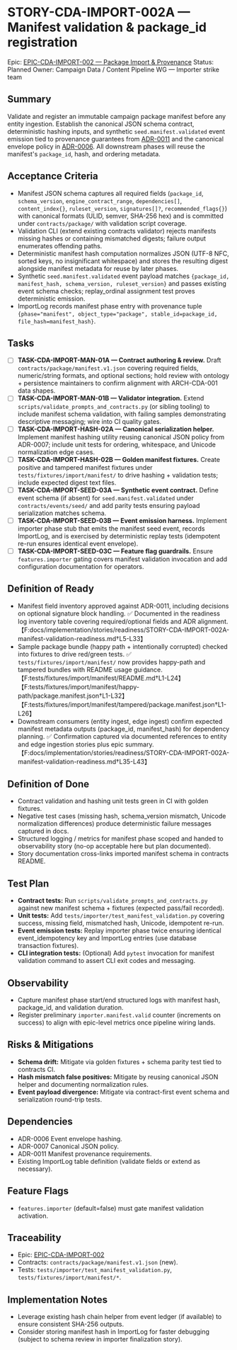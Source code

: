# STORY-CDA-IMPORT-002A — Manifest validation & package_id registration

Epic: [EPIC-CDA-IMPORT-002 — Package Import & Provenance](/docs/implementation/epics/EPIC-CDA-IMPORT-002-package-import-and-provenance.md)
Status: Planned
Owner: Campaign Data / Content Pipeline WG — Importer strike team

## Summary
Validate and register an immutable campaign package manifest before any entity ingestion. Establish the canonical JSON schema contract, deterministic hashing inputs, and synthetic `seed.manifest.validated` event emission tied to provenance guarantees from [ADR-0011](../../adr/ADR-0011-package-import-provenance.md) and the canonical envelope policy in [ADR-0006](../../adr/ADR-0006-event-envelope-and-hash-chain.md). All downstream phases will reuse the manifest's `package_id`, hash, and ordering metadata.

## Acceptance Criteria
- Manifest JSON schema captures all required fields (`package_id`, `schema_version`, `engine_contract_range`, `dependencies[]`, `content_index{}`, `ruleset_version`, `signatures[]?`, `recommended_flags{}`) with canonical formats (ULID, semver, SHA-256 hex) and is committed under `contracts/package/` with validation script coverage.
- Validation CLI (extend existing contracts validator) rejects manifests missing hashes or containing mismatched digests; failure output enumerates offending paths.
- Deterministic manifest hash computation normalizes JSON (UTF-8 NFC, sorted keys, no insignificant whitespace) and stores the resulting digest alongside manifest metadata for reuse by later phases.
- Synthetic `seed.manifest.validated` event payload matches `{package_id, manifest_hash, schema_version, ruleset_version}` and passes existing event schema checks; replay_ordinal assignment test proves deterministic emission.
- ImportLog records manifest phase entry with provenance tuple `{phase="manifest", object_type="package", stable_id=package_id, file_hash=manifest_hash}`.

## Tasks
- [ ] **TASK-CDA-IMPORT-MAN-01A — Contract authoring & review.** Draft `contracts/package/manifest.v1.json` covering required fields, numeric/string formats, and optional sections; hold review with ontology + persistence maintainers to confirm alignment with ARCH-CDA-001 data shapes.
- [ ] **TASK-CDA-IMPORT-MAN-01B — Validator integration.** Extend `scripts/validate_prompts_and_contracts.py` (or sibling tooling) to include manifest schema validation, with failing samples demonstrating descriptive messaging; wire into CI quality gates.
- [ ] **TASK-CDA-IMPORT-HASH-02A — Canonical serialization helper.** Implement manifest hashing utility reusing canonical JSON policy from ADR-0007; include unit tests for ordering, whitespace, and Unicode normalization edge cases.
- [ ] **TASK-CDA-IMPORT-HASH-02B — Golden manifest fixtures.** Create positive and tampered manifest fixtures under `tests/fixtures/import/manifest/` to drive hashing + validation tests; include expected digest text files.
- [ ] **TASK-CDA-IMPORT-SEED-03A — Synthetic event contract.** Define event schema (if absent) for `seed.manifest.validated` under `contracts/events/seed/` and add parity tests ensuring payload serialization matches schema.
- [ ] **TASK-CDA-IMPORT-SEED-03B — Event emission harness.** Implement importer phase stub that emits the manifest seed event, records ImportLog, and is exercised by deterministic replay tests (idempotent re-run ensures identical event envelope).
- [ ] **TASK-CDA-IMPORT-SEED-03C — Feature flag guardrails.** Ensure `features.importer` gating covers manifest validation invocation and add configuration documentation for operators.

## Definition of Ready
- Manifest field inventory approved against ADR-0011, including decisions on optional signature block handling. ✅ Documented in the readiness log inventory table covering required/optional fields and ADR alignment.【F:docs/implementation/stories/readiness/STORY-CDA-IMPORT-002A-manifest-validation-readiness.md†L5-L33】
- Sample package bundle (happy path + intentionally corrupted) checked into fixtures to drive red/green tests. ✅ `tests/fixtures/import/manifest/` now provides happy-path and tampered bundles with README usage guidance.【F:tests/fixtures/import/manifest/README.md†L1-L24】【F:tests/fixtures/import/manifest/happy-path/package.manifest.json†L1-L32】【F:tests/fixtures/import/manifest/tampered/package.manifest.json†L1-L26】
- Downstream consumers (entity ingest, edge ingest) confirm expected manifest metadata outputs (package_id, manifest_hash) for dependency planning. ✅ Confirmation captured via documented references to entity and edge ingestion stories plus epic summary.【F:docs/implementation/stories/readiness/STORY-CDA-IMPORT-002A-manifest-validation-readiness.md†L35-L43】

## Definition of Done
- Contract validation and hashing unit tests green in CI with golden fixtures.
- Negative test cases (missing hash, schema_version mismatch, Unicode normalization differences) produce deterministic failure messages captured in docs.
- Structured logging / metrics for manifest phase scoped and handed to observability story (no-op acceptable here but plan documented).
- Story documentation cross-links imported manifest schema in contracts README.

## Test Plan
- **Contract tests:** Run `scripts/validate_prompts_and_contracts.py` against new manifest schema + fixtures (expected pass/fail recorded).
- **Unit tests:** Add `tests/importer/test_manifest_validation.py` covering success, missing field, mismatched hash, Unicode, idempotent re-run.
- **Event emission tests:** Replay importer phase twice ensuring identical event_idempotency key and ImportLog entries (use database transaction fixtures).
- **CLI integration tests:** (Optional) Add `pytest` invocation for manifest validation command to assert CLI exit codes and messaging.

## Observability
- Capture manifest phase start/end structured logs with manifest hash, package_id, and validation duration.
- Register preliminary `importer.manifest.valid` counter (increments on success) to align with epic-level metrics once pipeline wiring lands.

## Risks & Mitigations
- **Schema drift:** Mitigate via golden fixtures + schema parity test tied to contracts CI.
- **Hash mismatch false positives:** Mitigate by reusing canonical JSON helper and documenting normalization rules.
- **Event payload divergence:** Mitigate via contract-first event schema and serialization round-trip tests.

## Dependencies
- ADR-0006 Event envelope hashing.
- ADR-0007 Canonical JSON policy.
- ADR-0011 Manifest provenance requirements.
- Existing ImportLog table definition (validate fields or extend as necessary).

## Feature Flags
- `features.importer` (default=false) must gate manifest validation activation.

## Traceability
- Epic: [EPIC-CDA-IMPORT-002](/docs/implementation/epics/EPIC-CDA-IMPORT-002-package-import-and-provenance.md)
- Contracts: `contracts/package/manifest.v1.json` (new).
- Tests: `tests/importer/test_manifest_validation.py`, `tests/fixtures/import/manifest/*`.

## Implementation Notes
- Leverage existing hash chain helper from event ledger (if available) to ensure consistent SHA-256 outputs.
- Consider storing manifest hash in ImportLog for faster debugging (subject to schema review in importer finalization story).
